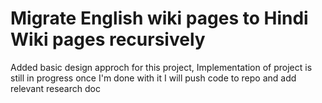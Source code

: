# Migrate English wiki pages to Hindi Wiki pages recursively

Added basic design approch for this project, Implementation of project is still in progress once I'm done with it I will push code to repo and add relevant research doc  
